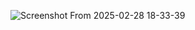 
![Screenshot From 2025-02-28 18-33-39](https://github.com/user-attachments/assets/40710f46-d3c9-4313-b5c4-8357d623ff2f)

